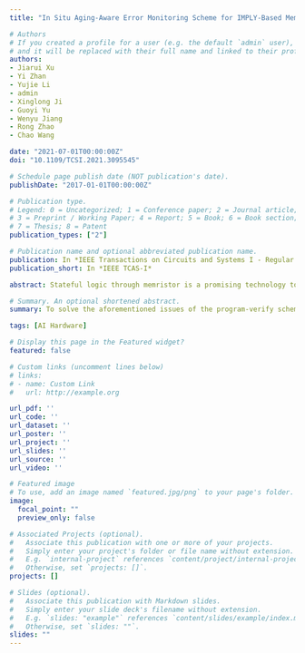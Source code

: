 ```yaml
---
title: "In Situ Aging-Aware Error Monitoring Scheme for IMPLY-Based Memristive Computing-in-Memory Systems"

# Authors
# If you created a profile for a user (e.g. the default `admin` user), write the username (folder name) here 
# and it will be replaced with their full name and linked to their profile.
authors:
- Jiarui Xu
- Yi Zhan
- Yujie Li
- admin
- Xinglong Ji
- Guoyi Yu
- Wenyu Jiang
- Rong Zhao
- Chao Wang

date: "2021-07-01T00:00:00Z"
doi: "10.1109/TCSI.2021.3095545"

# Schedule page publish date (NOT publication's date).
publishDate: "2017-01-01T00:00:00Z"

# Publication type.
# Legend: 0 = Uncategorized; 1 = Conference paper; 2 = Journal article;
# 3 = Preprint / Working Paper; 4 = Report; 5 = Book; 6 = Book section;
# 7 = Thesis; 8 = Patent
publication_types: ["2"]

# Publication name and optional abbreviated publication name.
publication: In *IEEE Transactions on Circuits and Systems I - Regular Paper*
publication_short: In *IEEE TCAS-I*

abstract: Stateful logic through memristor is a promising technology to build Computing-in-Memory (CIM) systems. However, aging-induced degradation of memristors’ threshold voltage imposes a major challenge to the reliability and guardbands estimation of memristive CIM systems, especially the Material Implication (IMPLY) logic based CIM systems. In this paper, a novel in-situ aging-aware error monitoring scheme for memristor-based IMPLY logic is proposed. The proposed in-situ error monitoring scheme can achieve faster error detection speed and higher detection accuracy than the straightforward programverify monitoring scheme. Simulation results under Monte-Carlo simulation show that the proposed monitoring scheme can effectively detect the major operation failures existing in IMPLY logic operations with a detection accuracy up to 99.95%. Moreover, a case study of error monitoring design of 4-bit IMPLY-based adder is carried out. The analysis result exhibits that the proposed in-situ monitoring scheme can achieve 75.2% improvement on the detection speed against the program-verify scheme. Further analysis on a convolution filter in VGG-11 based Binarized Neural Network shows that 74% improvement on the detection speed can also be achieved by using the proposed monitoring scheme, which suggests that the proposed in-situ error monitoring scheme is an efficient solution to improve the reliability of IMPLY-based memristive CIM systems.

# Summary. An optional shortened abstract.
summary: To solve the aforementioned issues of the program-verify scheme, a novel in-situ error monitoring scheme for IMPLY-based memristive CIM systems is proposed in this paper.

tags: [AI Hardware]

# Display this page in the Featured widget?
featured: false

# Custom links (uncomment lines below)
# links:
# - name: Custom Link
#   url: http://example.org

url_pdf: ''
url_code: ''
url_dataset: ''
url_poster: ''
url_project: ''
url_slides: ''
url_source: ''
url_video: ''

# Featured image
# To use, add an image named `featured.jpg/png` to your page's folder. 
image:
  focal_point: ""
  preview_only: false

# Associated Projects (optional).
#   Associate this publication with one or more of your projects.
#   Simply enter your project's folder or file name without extension.
#   E.g. `internal-project` references `content/project/internal-project/index.md`.
#   Otherwise, set `projects: []`.
projects: []

# Slides (optional).
#   Associate this publication with Markdown slides.
#   Simply enter your slide deck's filename without extension.
#   E.g. `slides: "example"` references `content/slides/example/index.md`.
#   Otherwise, set `slides: ""`.
slides: ""
---
```

